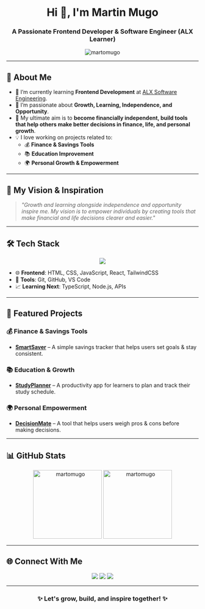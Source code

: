 <!-- Profile Header -->
<h1 align="center">Hi 👋, I'm Martin Mugo</h1>
<h3 align="center">A Passionate Frontend Developer & Software Engineer (ALX Learner)</h3>

<p align="center">
  <img src="https://komarev.com/ghpvc/?username=martomugo&label=Profile%20Views&color=0e75b6&style=flat" alt="martomugo" />
</p>

---

## 🌱 About Me  

- 🔭 I’m currently learning **Frontend Development** at [ALX Software Engineering](https://www.alxafrica.com/).  
- 🌱 I’m passionate about **Growth, Learning, Independence, and Opportunity**.  
- 🎯 My ultimate aim is to **become financially independent, build tools that help others make better decisions in finance, life, and personal growth**.  
- 💡 I love working on projects related to:  
  - 💰 **Finance & Savings Tools**  
  - 📚 **Education Improvement**  
  - 🌍 **Personal Growth & Empowerment**  

---

## 🚀 My Vision & Inspiration  

> *"Growth and learning alongside independence and opportunity inspire me. My vision is to empower individuals by creating tools that make financial and life decisions clearer and easier."*  

---

## 🛠️ Tech Stack  

<p align="center">
  <!-- Programming & Markup -->
  <img src="https://skillicons.dev/icons?i=html,css,js,react,tailwind,git,github" />
</p>

- 🌐 **Frontend**: HTML, CSS, JavaScript, React, TailwindCSS  
- 🔧 **Tools**: Git, GitHub, VS Code  
- 📈 **Learning Next**: TypeScript, Node.js, APIs  

---

## 📂 Featured Projects  

### 💰 Finance & Savings Tools  
- [**SmartSaver**](https://github.com/yourusername/smartsaver) – A simple savings tracker that helps users set goals & stay consistent.  

### 📚 Education & Growth  
- [**StudyPlanner**](https://github.com/yourusername/studyplanner) – A productivity app for learners to plan and track their study schedule.  

### 🌍 Personal Empowerment  
- [**DecisionMate**](https://github.com/yourusername/decisionmate) – A tool that helps users weigh pros & cons before making decisions.  

---

## 📊 GitHub Stats  

<p align="center">
  <img src="https://github-readme-stats.vercel.app/api?username=martomugo&show_icons=true&theme=tokyonight" alt="martomugo" height="180px"/>
  <img src="https://github-readme-stats.vercel.app/api/top-langs/?username=martomugo&layout=compact&theme=tokyonight" alt="martomugo" height="180px"/>
</p>

---

## 🌐 Connect With Me  

<p align="center">
  <a href="https://linkedin.com/in/martin-mugo-094905149/"target="_blank"><img src="https://skillicons.dev/icons?i=linkedin" /></a>
  <a href="https://twitter.com/your-twitter" target="_blank"><img src="https://skillicons.dev/icons?i=twitter" /></a>
  <a href="mailto:your@email.com"><img src="https://skillicons.dev/icons?i=gmail" /></a>
</p>

---

<h3 align="center">✨ Let's grow, build, and inspire together! ✨</h3>

